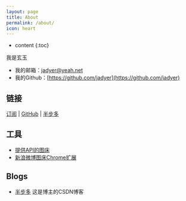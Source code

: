 ```yaml
---
layout: page
title: About
permalink: /about/
icon: heart
---
```


* content
{:toc}


我是玄玉

* 我的邮箱：[jadyer@yeah.net](mailto:jadyer@yeah.net)
* 我的Github：[https://github.com/jadyer](https://github.com/jadyer)



## 链接
[订阅](https://jadyer.github.io/feed.xml) \| [GitHub](https://github.com/jadyer) \| [半步多](http://blog.csdn.net/jadyer)



## 工具
* [提供API的图床](https://sm.ms/)
* [新浪微博图床Chrome扩展](https://github.com/Suxiaogang/WeiboPicBed)



## Blogs
* [半步多](http://blog.csdn.net/jadyer/) 这是博主的CSDN博客
